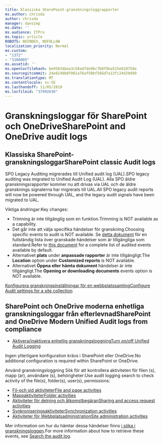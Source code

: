 ```yaml
---
title: Klassiska SharePoint-granskningsloggrapporter
ms.author: chrisda
author: chrisda
manager: dansimp
ms.date: ''
ms.audience: ITPro
ms.topic: article
ROBOTS: NOINDEX, NOFOLLOW
localization_priority: Normal
ms.custom:
- "1372"
- "3100005"
ms.assetid: ''
ms.openlocfilehash: be95034bea3c58a4fde96cfb0f9ba525e810758e
ms.sourcegitcommit: 24e8248b0f061a76af50bf566d7a13fc24d29d99
ms.translationtype: MT
ms.contentlocale: sv-SE
ms.lasthandoff: 11/05/2019
ms.locfileid: "37992636"
---
```

# <a name="sharepoint-and-onedrive-audit-logs"></a><span data-ttu-id="8cfd5-102">Granskningsloggar för SharePoint och OneDrive</span><span class="sxs-lookup"><span data-stu-id="8cfd5-102">SharePoint and OneDrive audit logs</span></span>

## <a name="sharepoint-classic-audit-logs"></a><span data-ttu-id="8cfd5-103">Klassiska SharePoint-granskningsloggar</span><span class="sxs-lookup"><span data-stu-id="8cfd5-103">SharePoint classic Audit logs</span></span>

<span data-ttu-id="8cfd5-104">SPO Legacy Auditing migrerades till Unified audit log (UAL).</span><span class="sxs-lookup"><span data-stu-id="8cfd5-104">SPO legacy auditing was migrated to Unified Audit Log (UAL).</span></span> <span data-ttu-id="8cfd5-105">Alla SPO äldre granskningsrapporter kommer nu att drivas via UAL och de äldre gransknings signalerna har migrerats till UAL.</span><span class="sxs-lookup"><span data-stu-id="8cfd5-105">All SPO legacy audit reports will now be powered through UAL, and the legacy audit signals have been migrated to UAL.</span></span>

<span data-ttu-id="8cfd5-106">Viktiga ändringar:</span><span class="sxs-lookup"><span data-stu-id="8cfd5-106">Key changes:</span></span>

* <span data-ttu-id="8cfd5-107">Trimning är inte tillgänglig som en funktion.</span><span class="sxs-lookup"><span data-stu-id="8cfd5-107">Trimming is NOT available as a capability.</span></span>
* <span data-ttu-id="8cfd5-108">Det går inte att välja specifika händelser för granskning.</span><span class="sxs-lookup"><span data-stu-id="8cfd5-108">Choosing specific events to audit is NOT available.</span></span> <span data-ttu-id="8cfd5-109">Se [detta dokument](https://docs.microsoft.com/office365/securitycompliance/search-the-audit-log-in-security-and-compliance) för en fullständig lista över granskade händelser som är tillgängliga som standard.</span><span class="sxs-lookup"><span data-stu-id="8cfd5-109">Refer to [this document](https://docs.microsoft.com/office365/securitycompliance/search-the-audit-log-in-security-and-compliance) for a complete list of audited events available by default.</span></span>
* <span data-ttu-id="8cfd5-110">Alternativet **plats** under **anpassade rapporter** är inte tillgängligt.</span><span class="sxs-lookup"><span data-stu-id="8cfd5-110">The **Location** option under **Customized reports** is NOT available.</span></span>
* <span data-ttu-id="8cfd5-111">Alternativet **Öppna eller hämta dokument** händelser är inte tillgängligt.</span><span class="sxs-lookup"><span data-stu-id="8cfd5-111">The **Opening or downloading documents** events option is NOT available.</span></span>

[<span data-ttu-id="8cfd5-112">Konfigurera granskningsinställningar för en webbplatssamling</span><span class="sxs-lookup"><span data-stu-id="8cfd5-112">Configure Audit settings for a site collection</span></span>](https://support.office.com/article/Configure-audit-settings-for-a-site-collection-A9920C97-38C0-44F2-8BCB-4CF1E2AE22D2)

## <a name="sharepoint-and-onedrive-modern-unified-audit-logs-from-compliance"></a><span data-ttu-id="8cfd5-113">SharePoint och OneDrive moderna enhetliga granskningsloggar från efterlevnad</span><span class="sxs-lookup"><span data-stu-id="8cfd5-113">SharePoint and OneDrive Modern Unified Audit logs from compliance</span></span>

* [<span data-ttu-id="8cfd5-114">Aktivera/inaktivera enhetlig granskningsloggning</span><span class="sxs-lookup"><span data-stu-id="8cfd5-114">Turn on/off Unified Audit Logging</span></span>](https://docs.microsoft.com/office365/securitycompliance/turn-audit-log-search-on-or-off) 

<span data-ttu-id="8cfd5-115">Ingen ytterligare konfiguration krävs i SharePoint eller OneDrive.</span><span class="sxs-lookup"><span data-stu-id="8cfd5-115">No additional configuration is required within SharePoint or OneDrive.</span></span>

<span data-ttu-id="8cfd5-116">Använd granskningsloggning Sök för att kontrollera aktiviteten för filen (s), mapp (ar), användare (s), behörigheter:</span><span class="sxs-lookup"><span data-stu-id="8cfd5-116">Use audit logging search to check activity of the file(s), folder(s), user(s), permissions:</span></span>

* [<span data-ttu-id="8cfd5-117">Fil-och sid aktiviteter</span><span class="sxs-lookup"><span data-stu-id="8cfd5-117">File and page activities</span></span>](https://docs.microsoft.com/office365/securitycompliance/search-the-audit-log-in-security-and-compliance)
* [<span data-ttu-id="8cfd5-118">Mappaktiviteter</span><span class="sxs-lookup"><span data-stu-id="8cfd5-118">Folder activities</span></span>](https://docs.microsoft.com/office365/securitycompliance/search-the-audit-log-in-security-and-compliance#folder-activities)
* [<span data-ttu-id="8cfd5-119">Aktiviteter för delning och åtkomstbegäran</span><span class="sxs-lookup"><span data-stu-id="8cfd5-119">Sharing and access request activities</span></span>](https://docs.microsoft.com/office365/securitycompliance/search-the-audit-log-in-security-and-compliance#sharing-and-access-request-activities)
* [<span data-ttu-id="8cfd5-120">Synkroniseringsaktiviteter</span><span class="sxs-lookup"><span data-stu-id="8cfd5-120">Synchronization activities</span></span>](https://docs.microsoft.com/office365/securitycompliance/search-the-audit-log-in-security-and-compliance#synchronization-activities)
* [<span data-ttu-id="8cfd5-121">Aktiviteter för Webbplatsadministration</span><span class="sxs-lookup"><span data-stu-id="8cfd5-121">Site administration activities</span></span>](https://docs.microsoft.com/office365/securitycompliance/search-the-audit-log-in-security-and-compliance#site-administration-activities)

<span data-ttu-id="8cfd5-122">Mer information om hur du hämtar dessa händelser finns [i söka i granskningsloggen](https://docs.microsoft.com/office365/securitycompliance/search-the-audit-log-in-security-and-compliance#search-the-audit-log).</span><span class="sxs-lookup"><span data-stu-id="8cfd5-122">For more information about how to retrieve these events, see [Search the audit log](https://docs.microsoft.com/office365/securitycompliance/search-the-audit-log-in-security-and-compliance#search-the-audit-log).</span></span>
